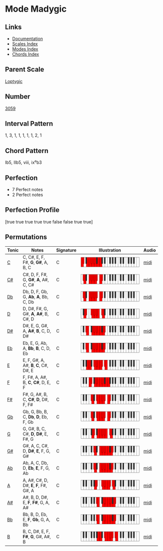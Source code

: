 # Mode Madygic

## Links

- [Documentation](README.md)
- [Scales Index](Scales.md)
- [Modes Index](Modes.md)
- [Chords Index](Chords.md)

## Parent Scale

[Loptygic](ScaleLoptygic.md)

## Number

[3059](https://ianring.com/musictheory/scales/3059)

## Interval Pattern

1, 3, 1, 1, 1, 1, 1, 2, 1

## Chord Pattern

Ib5, IIb5, viii, ix⁰b3

## Perfection

- 7 Perfect notes
- 2 Perfect notes

## Perfection Profile

[true true true true true false false true true]

## Permutations

| Tonic | Notes | Signature | Illustration | Audio |
|-------|-------|-----------|--------------|-------|
| [C](ModeCNaturalMadygic.md) | C, C#, E, F, F#, **G**, **G#**, A, B, C | C | ![CNaturalMadygic](ModeCNaturalMadygic.png) | [midi](https://github.com/edipermadi/music/blob/main/docs/ModeCNaturalMadygic.mid?raw=true) |
| [C#](ModeCSharpMadygic.md) | C#, D, F, F#, G, **G#**, **A**, A#, C, C# | C | ![CSharpMadygic](ModeCSharpMadygic.png) | [midi](https://github.com/edipermadi/music/blob/main/docs/ModeCSharpMadygic.mid?raw=true) |
| [Db](ModeDFlatMadygic.md) | Db, D, F, Gb, G, **Ab**, **A**, Bb, C, Db | C | ![DFlatMadygic](ModeDFlatMadygic.png) | [midi](https://github.com/edipermadi/music/blob/main/docs/ModeDFlatMadygic.mid?raw=true) |
| [D](ModeDNaturalMadygic.md) | D, D#, F#, G, G#, **A**, **A#**, B, C#, D | C | ![DNaturalMadygic](ModeDNaturalMadygic.png) | [midi](https://github.com/edipermadi/music/blob/main/docs/ModeDNaturalMadygic.mid?raw=true) |
| [D#](ModeDSharpMadygic.md) | D#, E, G, G#, A, **A#**, **B**, C, D, D# | C | ![DSharpMadygic](ModeDSharpMadygic.png) | [midi](https://github.com/edipermadi/music/blob/main/docs/ModeDSharpMadygic.mid?raw=true) |
| [Eb](ModeEFlatMadygic.md) | Eb, E, G, Ab, A, **Bb**, **B**, C, D, Eb | C | ![EFlatMadygic](ModeEFlatMadygic.png) | [midi](https://github.com/edipermadi/music/blob/main/docs/ModeEFlatMadygic.mid?raw=true) |
| [E](ModeENaturalMadygic.md) | E, F, G#, A, A#, **B**, **C**, C#, D#, E | C | ![ENaturalMadygic](ModeENaturalMadygic.png) | [midi](https://github.com/edipermadi/music/blob/main/docs/ModeENaturalMadygic.mid?raw=true) |
| [F](ModeFNaturalMadygic.md) | F, F#, A, A#, B, **C**, **C#**, D, E, F | C | ![FNaturalMadygic](ModeFNaturalMadygic.png) | [midi](https://github.com/edipermadi/music/blob/main/docs/ModeFNaturalMadygic.mid?raw=true) |
| [F#](ModeFSharpMadygic.md) | F#, G, A#, B, C, **C#**, **D**, D#, F, F# | C | ![FSharpMadygic](ModeFSharpMadygic.png) | [midi](https://github.com/edipermadi/music/blob/main/docs/ModeFSharpMadygic.mid?raw=true) |
| [Gb](ModeGFlatMadygic.md) | Gb, G, Bb, B, C, **Db**, **D**, Eb, F, Gb | C | ![GFlatMadygic](ModeGFlatMadygic.png) | [midi](https://github.com/edipermadi/music/blob/main/docs/ModeGFlatMadygic.mid?raw=true) |
| [G](ModeGNaturalMadygic.md) | G, G#, B, C, C#, **D**, **D#**, E, F#, G | C | ![GNaturalMadygic](ModeGNaturalMadygic.png) | [midi](https://github.com/edipermadi/music/blob/main/docs/ModeGNaturalMadygic.mid?raw=true) |
| [G#](ModeGSharpMadygic.md) | G#, A, C, C#, D, **D#**, **E**, F, G, G# | C | ![GSharpMadygic](ModeGSharpMadygic.png) | [midi](https://github.com/edipermadi/music/blob/main/docs/ModeGSharpMadygic.mid?raw=true) |
| [Ab](ModeAFlatMadygic.md) | Ab, A, C, Db, D, **Eb**, **E**, F, G, Ab | C | ![AFlatMadygic](ModeAFlatMadygic.png) | [midi](https://github.com/edipermadi/music/blob/main/docs/ModeAFlatMadygic.mid?raw=true) |
| [A](ModeANaturalMadygic.md) | A, A#, C#, D, D#, **E**, **F**, F#, G#, A | C | ![ANaturalMadygic](ModeANaturalMadygic.png) | [midi](https://github.com/edipermadi/music/blob/main/docs/ModeANaturalMadygic.mid?raw=true) |
| [A#](ModeASharpMadygic.md) | A#, B, D, D#, E, **F**, **F#**, G, A, A# | C | ![ASharpMadygic](ModeASharpMadygic.png) | [midi](https://github.com/edipermadi/music/blob/main/docs/ModeASharpMadygic.mid?raw=true) |
| [Bb](ModeBFlatMadygic.md) | Bb, B, D, Eb, E, **F**, **Gb**, G, A, Bb | C | ![BFlatMadygic](ModeBFlatMadygic.png) | [midi](https://github.com/edipermadi/music/blob/main/docs/ModeBFlatMadygic.mid?raw=true) |
| [B](ModeBNaturalMadygic.md) | B, C, D#, E, F, **F#**, **G**, G#, A#, B | C | ![BNaturalMadygic](ModeBNaturalMadygic.png) | [midi](https://github.com/edipermadi/music/blob/main/docs/ModeBNaturalMadygic.mid?raw=true) |
